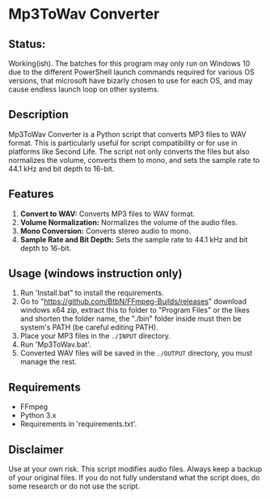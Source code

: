 # Mp3ToWav Converter
## Status:
Working(ish). The batches for this program may only run on Windows 10 due to the different PowerShell launch commands required for various OS versions, that microsoft have bizarly chosen to use for each OS, and may cause endless launch loop on other systems.

## Description
Mp3ToWav Converter is a Python script that converts MP3 files to WAV format. This is particularly useful for script compatibility or for use in platforms like Second Life. The script not only converts the files but also normalizes the volume, converts them to mono, and sets the sample rate to 44.1 kHz and bit depth to 16-bit.

## Features
1. **Convert to WAV:** Converts MP3 files to WAV format.
2. **Volume Normalization:** Normalizes the volume of the audio files.
3. **Mono Conversion:** Converts stereo audio to mono.
4. **Sample Rate and Bit Depth:** Sets the sample rate to 44.1 kHz and bit depth to 16-bit.

## Usage (windows instruction only)
1. Run 'Install.bat" to install the requirements.
2. Go to "https://github.com/BtbN/FFmpeg-Builds/releases" download windows x64 zip, extract this to folder to "Program Files" or the likes and shorten the folder name, the "./bin" folder inside must then be  system's PATH (be careful editing PATH). 
3. Place your MP3 files in the `./INPUT` directory.
4. Run 'Mp3ToWav.bat'.
5. Converted WAV files will be saved in the `./OUTPUT` directory, you must manage the rest.

## Requirements
* FFmpeg
* Python 3.x
* Requirements in 'requirements.txt'.

## Disclaimer
Use at your own risk. This script modifies audio files. Always keep a backup of your original files. If you do not fully understand what the script does, do some research or do not use the script.
